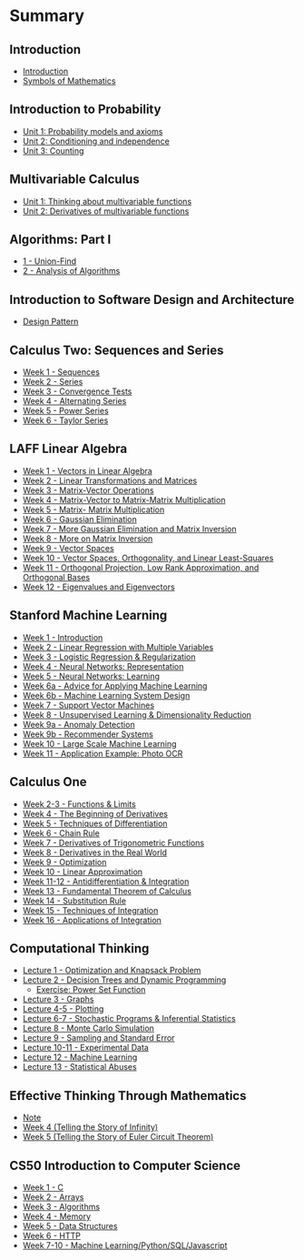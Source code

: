 # Summary

## Introduction

* [Introduction](README.md)
* [Symbols of Mathematics](SYMBOLS.md)

<!--
## Stanford Statistical Learning

* [Chapter 2 - Overview of Statistical Learning](statistical-learning/chapter-2.md)
* Chapter 3 - Linear Regression
* Chapter 4 - Classification
* Chapter 5 - Resampling Methods
* Chapter 6 - Linear Model Selection and Regularization
* Chapter 7 - Moving Beyond Linearity
* Chapter 8 - Tree-Based Methods
* Chapter 9 - Support Vector Machines
* Chapter 10 - Unsupervised Learning
-->

## Introduction to Probability

* [Unit 1: Probability models and axioms](introduction-to-probability/unit-1.md)
* [Unit 2: Conditioning and independence](introduction-to-probability/unit-2.md)
* [Unit 3: Counting](introduction-to-probability/unit-3.md)

<!--
* [Unit 4: Discrete random variables](introduction-to-probability/unit-4.md)
* [Unit 5: Continuous random variables](introduction-to-probability/unit-5.md)
* [Unit 6: Further topics on random variables](introduction-to-probability/unit-6.md)
* [Unit 7: Bayesian inference](introduction-to-probability/unit-7.md)
* [Unit 8: Limit theorems and classical statistics](introduction-to-probability/unit-8.md)
* [Unit 9: Bernoulli and Poisson processes](introduction-to-probability/unit-9.md)
* [Unit 10: Markov chains](introduction-to-probability/unit-10.md)
-->

## Multivariable Calculus

* [Unit 1: Thinking about multivariable functions](multivariable-calculus/unit-1.md)
* [Unit 2: Derivatives of multivariable functions](multivariable-calculus/unit-2.md)

<!--
* [Unit 3: Applications of multivariable derivatives](multivariable-calculus/unit-3.md)
* [Unit 4: Integrating multivariable functions](multivariable-calculus/unit-4.md)
* [Unit 5: Green's, Stokes', and the divergence theorems](multivariable-calculus/unit-5.md)
-->

## Algorithms: Part I

* [1 - Union-Find](algorithms-1/1-union-find.md)
* [2 - Analysis of Algorithms](algorithms-1/2-analysis-of-algorithms.md)

## Introduction to Software Design and Architecture

* [Design Pattern](introduction-to-software-design-and-architecture/design-pattern.md)

## Calculus Two: Sequences and Series

* [Week 1 - Sequences](calculus-two/week-1.md)
* [Week 2 - Series](calculus-two/week-2.md)
* [Week 3 - Convergence Tests](calculus-two/week-3.md)
* [Week 4 - Alternating Series](calculus-two/week-4.md)
* [Week 5 - Power Series](calculus-two/week-5.md)
* [Week 6 - Taylor Series](calculus-two/week-6.md)

## LAFF Linear Algebra

* [Week 1 - Vectors in Linear Algebra](laff-linear-algebra/week-1.md) 
* [Week 2 - Linear Transformations and Matrices](laff-linear-algebra/week-2.md)
* [Week 3 - Matrix-Vector Operations](laff-linear-algebra/week-3.md)
* [Week 4 - Matrix-Vector to Matrix-Matrix Multiplication](laff-linear-algebra/week-4.md)
* [Week 5 - Matrix- Matrix Multiplication](laff-linear-algebra/week-5.md)
* [Week 6 - Gaussian Elimination](laff-linear-algebra/week-6.md)
* [Week 7 - More Gaussian Elimination and Matrix Inversion](laff-linear-algebra/week-7.md)
* [Week 8 - More on Matrix Inversion](laff-linear-algebra/week-8.md)
* [Week 9 - Vector Spaces](laff-linear-algebra/week-9.md)
* [Week 10 - Vector Spaces, Orthogonality, and Linear Least-Squares](laff-linear-algebra/week-10.md)
* [Week 11 - Orthogonal Projection, Low Rank Approximation, and Orthogonal Bases](laff-linear-algebra/week-11.md)
* [Week 12 - Eigenvalues and Eigenvectors](laff-linear-algebra/week-12.md)

## Stanford Machine Learning

* [Week 1 - Introduction](stanford-machine-learning/week-1.md)
* [Week 2 - Linear Regression with Multiple Variables](stanford-machine-learning/week-2.md)
* [Week 3 - Logistic Regression & Regularization](stanford-machine-learning/week-3.md)
* [Week 4 - Neural Networks: Representation](stanford-machine-learning/week-4.md)
* [Week 5 - Neural Networks: Learning](stanford-machine-learning/week-5.md)
* [Week 6a - Advice for Applying Machine Learning](stanford-machine-learning/week-6a.md)
* [Week 6b - Machine Learning System Design](stanford-machine-learning/week-6b.md)
* [Week 7 - Support Vector Machines](stanford-machine-learning/week-7.md)
* [Week 8 - Unsupervised Learning & Dimensionality Reduction](stanford-machine-learning/week-8.md)
* [Week 9a - Anomaly Detection](stanford-machine-learning/week-9a.md)
* [Week 9b - Recommender Systems](stanford-machine-learning/week-9b.md)
* [Week 10 - Large Scale Machine Learning](stanford-machine-learning/week-10.md)
* [Week 11 - Application Example: Photo OCR](stanford-machine-learning/week-11.md)

## Calculus One

* [Week 2-3 - Functions & Limits](calculus-one/week-2-3.md)
* [Week 4 - The Beginning of Derivatives](calculus-one/week-4.md)
* [Week 5 - Techniques of Differentiation](calculus-one/week-5.md)
* [Week 6 - Chain Rule](calculus-one/week-6.md)
* [Week 7 - Derivatives of Trigonometric Functions](calculus-one/week-7.md)
* [Week 8 - Derivatives in the Real World](calculus-one/week-8.md)
* [Week 9 - Optimization](calculus-one/week-9.md)
* [Week 10 - Linear Approximation](calculus-one/week-10.md)
* [Week 11-12 - Antidifferentiation & Integration](calculus-one/week-11-12.md)
* [Week 13 - Fundamental Theorem of Calculus](calculus-one/week-13.md)
* [Week 14 - Substitution Rule](calculus-one/week-14.md)
* [Week 15 - Techniques of Integration](calculus-one/week-15.md)
* [Week 16 - Applications of Integration](calculus-one/week-16.md)

## Computational Thinking

* [Lecture 1 - Optimization and Knapsack Problem](computational-thinking/lecture-1.md)
* [Lecture 2 - Decision Trees and Dynamic Programming](computational-thinking/lecture-2.md)
  * [Exercise: Power Set Function](computational-thinking/lecture-2-powerset.md)
* [Lecture 3 - Graphs](computational-thinking/lecture-3.md)
* [Lecture 4-5 - Plotting](computational-thinking/lecture-4-5.md)
* [Lecture 6-7 - Stochastic Programs & Inferential Statistics](computational-thinking/lecture-6-7.md)
* [Lecture 8 - Monte Carlo Simulation](computational-thinking/lecture-8.md)
* [Lecture 9 - Sampling and Standard Error](computational-thinking/lecture-9.md)
* [Lecture 10-11 - Experimental Data](computational-thinking/lecture-10-11.md)
* [Lecture 12 - Machine Learning](computational-thinking/lecture-12.md)
* [Lecture 13 - Statistical Abuses](computational-thinking/lecture-13.md)


## Effective Thinking Through Mathematics

* [Note](effective-thinking-through-mathematics/note.md)
* [Week 4 (Telling the Story of Infinity)](effective-thinking-through-mathematics/week-4-telling-the-story-of-infinity.md)
* [Week 5 (Telling the Story of Euler Circuit Theorem)](effective-thinking-through-mathematics/week-5-telling-the-story-of-the-euler-circuit-theorem.md)


## CS50 Introduction to Computer Science

* [Week 1 - C](cs50/week-1.md)
* [Week 2 - Arrays](cs50/week-2.md)
* [Week 3 - Algorithms](cs50/week-3.md)
* [Week 4 - Memory](cs50/week-4.md)
* [Week 5 - Data Structures](cs50/week-5.md)
* [Week 6 - HTTP](cs50/week-6.md)
* [Week 7-10 - Machine Learning/Python/SQL/Javascript](cs50/week-7-10.md)

